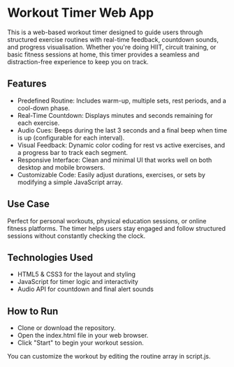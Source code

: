 # Workout Timer Web App
This is a web-based workout timer designed to guide users through structured exercise routines with real-time feedback, countdown sounds, and progress visualisation. Whether you're doing HIIT, circuit training, or basic fitness sessions at home, this timer provides a seamless and distraction-free experience to keep you on track.

## Features
- Predefined Routine: Includes warm-up, multiple sets, rest periods, and a cool-down phase.
- Real-Time Countdown: Displays minutes and seconds remaining for each exercise.
- Audio Cues: Beeps during the last 3 seconds and a final beep when time is up (configurable for each interval).
- Visual Feedback: Dynamic color coding for rest vs active exercises, and a progress bar to track each segment.
- Responsive Interface: Clean and minimal UI that works well on both desktop and mobile browsers.
- Customizable Code: Easily adjust durations, exercises, or sets by modifying a simple JavaScript array.

## Use Case
Perfect for personal workouts, physical education sessions, or online fitness platforms. The timer helps users stay engaged and follow structured sessions without constantly checking the clock.

## Technologies Used
- HTML5 & CSS3 for the layout and styling
- JavaScript for timer logic and interactivity
- Audio API for countdown and final alert sounds

## How to Run
- Clone or download the repository.
- Open the index.html file in your web browser.
- Click "Start" to begin your workout session.

You can customize the workout by editing the routine array in script.js.
